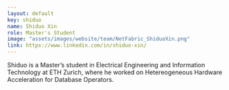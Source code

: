 ```yaml
---
layout: default
key: shiduo
name: Shiduo Xin
role: Master's Student
image: "assets/images/website/team/NetFabric_ShiduoXin.png"
link: https://www.linkedin.com/in/shiduo-xin/
---
```


Shiduo is a Master’s student in Electrical Engineering and Information Technology at ETH Zurich, where he worked on Hetereogeneous Hardware Acceleration for Database Operators. 
